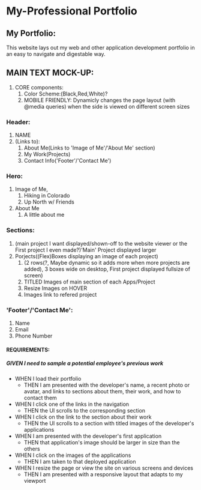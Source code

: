 # My-Professional Portfolio

## My Portfolio:

This website lays out my web and other application development portfolio in an easy to navigate and digestable way. 

## MAIN TEXT MOCK-UP:

1. CORE components:
    1. Color Scheme:(Black,Red,White)? 
    1. MOBILE FRIENDLY: Dynamicly changes the page layout (with @media queries) when the side is viewed on different screen sizes 

### Header: 
1. NAME
1. (Links to):
    1. About Me(Links to 'Image of Me'/'About Me' section)
    1. My Work(Projects)
    1. Contact Info('Footer'/'Contact Me')
### Hero:
1. Image of Me,
 	1. Hiking in Colorado
 	1. Up North w/ Friends
1. 	About Me
 	1. A little about me

### Sections: 
1. (main project I want displayed/shown-off to the website viewer or the First project I even made?)'Main' Project displayed larger
1. Porjects((Flex)Boxes displaying an image of each project)
    1. (2 rows(?, Maybe dynamic so it adds more when more projects are added), 3 boxes wide on desktop, First project displayed fullsize of screen)
    1. TITLED Images of main section of each Apps/Project
    1. Resize Images on HOVER
    1. Images link to refered project

### 'Footer'/'Contact Me':
1. Name 
1. Email 
1. Phone Number




#### REQUIREMENTS:

##### GIVEN I need to sample a potential employee's previous work
* 	WHEN I load their portfolio
    *	THEN I am presented with the developer's name, a recent photo or avatar, and links to sections about them, their work, and how to contact them
*	WHEN I click one of the links in the navigation
    *	THEN the UI scrolls to the corresponding section
*	WHEN I click on the link to the section about their work
    *	THEN the UI scrolls to a section with titled images of the developer's applications
*	WHEN I am presented with the developer's first application
    *	THEN that application's image should be larger in size than the others
*	WHEN I click on the images of the applications
    *	THEN I am taken to that deployed application
*	WHEN I resize the page or view the site on various screens and devices
    *	THEN I am presented with a responsive layout that adapts to my viewport